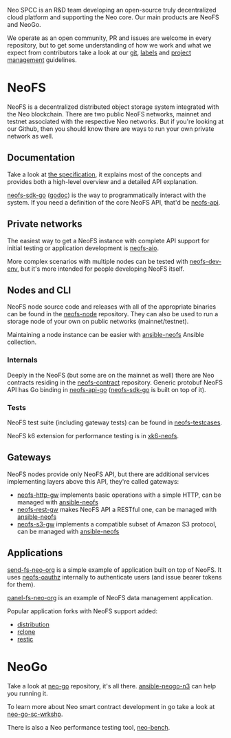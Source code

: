 Neo SPCC is an R&D team developing an open-source truly decentralized cloud
platform and supporting the Neo core. Our main products are NeoFS and NeoGo.

We operate as an open community, PR and issues are welcome in every repository,
but to get some understanding of how we work and what we expect from
contributors take a look at our [git](git.md), [labels](labels.md)
and [project management](project-management.md) guidelines.

# NeoFS

NeoFS is a decentralized distributed object storage system integrated with the
Neo blockchain. There are two public NeoFS networks, mainnet and testnet
associated with the respective Neo networks. But if you're looking at our
Github, then you should know there are ways to run your own private network
as well.

## Documentation

Take a look at [the specification](https://github.com/nspcc-dev/neofs-spec), it
explains most of the concepts and provides both a high-level overview and a
detailed API explanation.

[neofs-sdk-go](https://github.com/nspcc-dev/neofs-sdk-go/) ([godoc](https://pkg.go.dev/github.com/nspcc-dev/neofs-sdk-go))
is the way to programmatically interact with the system. If you need a
definition of the core NeoFS API, that'd be [neofs-api](https://github.com/nspcc-dev/neofs-api).

## Private networks

The easiest way to get a NeoFS instance with complete API support for initial
testing or application development is [neofs-aio](https://github.com/nspcc-dev/neofs-aio).

More complex scenarios with multiple nodes can be tested with [neofs-dev-env](https://github.com/nspcc-dev/neofs-dev-env/),
but it's more intended for people developing NeoFS itself.

## Nodes and CLI

NeoFS node source code and releases with all of the appropriate binaries can be
found in the [neofs-node](https://github.com/nspcc-dev/neofs-node) repository.
They can also be used to run a storage node of your own on public networks
(mainnet/testnet).

Maintaining a node instance can be easier with [ansible-neofs](https://github.com/nspcc-dev/ansible-neofs)
Ansible collection.

### Internals

Deeply in the NeoFS (but some are on the mainnet as well) there are Neo
contracts residing in the [neofs-contract](https://github.com/nspcc-dev/neofs-contract)
repository. Generic protobuf NeoFS API has Go binding in [neofs-api-go](https://github.com/nspcc-dev/neofs-api-go)
([neofs-sdk-go](https://github.com/nspcc-dev/neofs-sdk-go) is built on top of it).

### Tests

NeoFS test suite (including gateway tests) can be found in [neofs-testcases](https://github.com/nspcc-dev/neofs-testcases).

NeoFS k6 extension for performance testing is in [xk6-neofs](https://github.com/nspcc-dev/xk6-neofs).

## Gateways

NeoFS nodes provide only NeoFS API, but there are additional services
implementing layers above this API, they're called gateways:
 * [neofs-http-gw](https://github.com/nspcc-dev/neofs-http-gw) implements basic operations with a simple HTTP, can be managed with [ansible-neofs](https://github.com/nspcc-dev/ansible-neofs)
 * [neofs-rest-gw](https://github.com/nspcc-dev/neofs-rest-gw) makes NeoFS API a RESTful one, can be managed with [ansible-neofs](https://github.com/nspcc-dev/ansible-neofs)
 * [neofs-s3-gw](https://github.com/nspcc-dev/neofs-s3-gw) implements a compatible subset of Amazon S3 protocol, can be managed with [ansible-neofs](https://github.com/nspcc-dev/ansible-neofs)

## Applications

[send-fs-neo-org](https://github.com/nspcc-dev/send-fs-neo-org) is a simple
example of application built on top of NeoFS. It uses [neofs-oauthz](https://github.com/nspcc-dev/neofs-oauthz)
internally to authenticate users (and issue bearer tokens for them).

[panel-fs-neo-org](https://github.com/nspcc-dev/panel-fs-neo-org) is an example
of NeoFS data management application.

Popular application forks with NeoFS support added:
 * [distribution](https://github.com/nspcc-dev/distribution)
 * [rclone](https://github.com/nspcc-dev/rclone)
 * [restic](https://github.com/nspcc-dev/restic)

# NeoGo

Take a look at [neo-go](https://github.com/nspcc-dev/neo-go) repository, it's
all there. [ansible-neogo-n3](https://github.com/nspcc-dev/ansible-neogo-n3)
can help you running it.

To learn more about Neo smart contract development in go take a look at [neo-go-sc-wrkshp](https://github.com/nspcc-dev/neo-go-sc-wrkshp).

There is also a Neo performance testing tool, [neo-bench](https://github.com/nspcc-dev/neo-bench).
